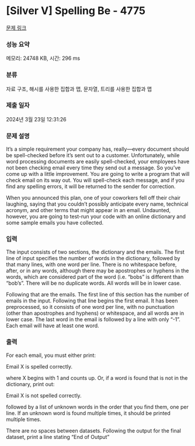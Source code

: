 # [Silver V] Spelling Be - 4775 

[문제 링크](https://www.acmicpc.net/problem/4775) 

### 성능 요약

메모리: 24748 KB, 시간: 296 ms

### 분류

자료 구조, 해시를 사용한 집합과 맵, 문자열, 트리를 사용한 집합과 맵

### 제출 일자

2024년 3월 23일 12:31:26

### 문제 설명

<p>It’s a simple requirement your company has, really—every document should be spell-checked before it’s sent out to a customer. Unfortunately, while word processing documents are easily spell-checked, your employees have not been checking email every time they send out a message. So you’ve come up with a little improvement. You are going to write a program that will check email on its way out. You will spell-check each message, and if you find any spelling errors, it will be returned to the sender for correction.</p>

<p>When you announced this plan, one of your coworkers fell off their chair laughing, saying that you couldn’t possibly anticipate every name, technical acronym, and other terms that might appear in an email. Undaunted, however, you are going to test-run your code with an online dictionary and some sample emails you have collected.</p>

### 입력 

 <p>The input consists of two sections, the dictionary and the emails. The first line of input specifies the number of words in the dictionary, followed by that many lines, with one word per line. There is no whitespace before, after, or in any words, although there may be apostrophes or hyphens in the words, which are considered part of the word (i.e. “bobs” is different than “bob’s”. There will be no duplicate words. All words will be in lower case.</p>

<p>Following that are the emails. The first line of this section has the number of emails in the input. Following that line begins the first email. It has been preprocessed, so it consists of one word per line, with no punctuation (other than apostrophes and hyphens) or whitespace, and all words are in lower case. The last word in the email is followed by a line with only “-1”. Each email will have at least one word.</p>

### 출력 

 <p>For each email, you must either print:</p>

<p>Email X is spelled correctly.</p>

<p>where X begins with 1 and counts up. Or, if a word is found that is not in the dictionary, print out:</p>

<p>Email X is not spelled correctly.</p>

<p>followed by a list of unknown words in the order that you find them, one per line. If an unknown word is found multiple times, it should be printed multiple times.</p>

<p>There are no spaces between datasets. Following the output for the final dataset, print a line stating “End of Output”</p>

